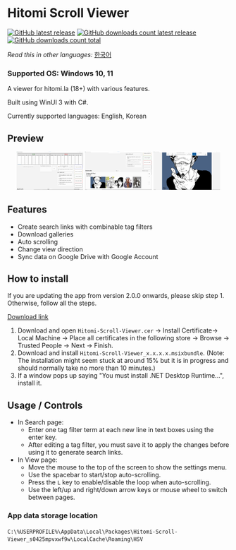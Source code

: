 # Hitomi Scroll Viewer
[![GitHub latest release](https://img.shields.io/github/release/kaismic/Hitomi-Scroll-Viewer.svg?logo=github)](https://github.com/kaismic/Hitomi-Scroll-Viewer/releases/latest)
[![GitHub downloads count latest release](https://img.shields.io/badge/dynamic/json?url=https%3A%2F%2Fapi.github.com%2Frepos%2Fkaismic%2FHitomi-Scroll-Viewer%2Freleases%2Flatest&query=%24.assets%5B%3F(%2Fmsixbundle%2F.test(%40.name))%5D.download_count&label=downloads%40latest&color=9BC913
)](https://github.com/kaismic/Hitomi-Scroll-Viewer/releases/latest)
[![GitHub downloads count total](https://img.shields.io/github/downloads/kaismic/Hitomi-Scroll-Viewer/total.svg?logo=github)](https://github.com/kaismic/Hitomi-Scroll-Viewer/releases)

*Read this in other languages:* [한국어](README-ko-KR.md)

### Supported OS: Windows 10, 11

A viewer for hitomi.la (18+) with various features.

Built using WinUI 3 with C#.

Currently supported languages: English, Korean

## Preview
<div align="center">
    <img src="./resources/preview_image_1.png" style="width: 30%;">
    <img src="./resources/preview_image_2.png" style="width: 30%;">
    <img src="./resources/preview_image_3.png" style="width: 30%;">
</div>

## Features
- Create search links with combinable tag filters
- Download galleries
- Auto scrolling
- Change view direction
- Sync data on Google Drive with Google Account

## How to install
If you are updating the app from version 2.0.0 onwards, please skip step 1. Otherwise, follow all the steps.

[Download link](https://github.com/kaismic/Hitomi-Scroll-Viewer/releases/latest)
1. Download and open `Hitomi-Scroll-Viewer.cer` -> Install Certificate-> Local Machine -> Place all certificates in the following store -> Browse -> Trusted People -> Next -> Finish.
2. Download and install `Hitomi-Scroll-Viewer_x.x.x.x.msixbundle`. (Note: The installation might seem stuck at around 15% but it is in progress and should normally take no more than 10 minutes.)
3. If a window pops up saying "You must install .NET Desktop Runtime...", install it.

## Usage / Controls
- In Search page:
    - Enter one tag filter term at each new line in text boxes using the enter key.
    - After editing a tag filter, you must save it to apply the changes before using it to generate search links.
- In View page:
    - Move the mouse to the top of the screen to show the settings menu.
    - Use the spacebar to start/stop auto-scrolling.
    - Press the `L` key to enable/disable the loop when auto-scrolling.
    - Use the left/up and right/down arrow keys or mouse wheel to switch between pages.

### App data storage location
`C:\%USERPROFILE%\AppData\Local\Packages\Hitomi-Scroll-Viewer_s0425mpvxwf9w\LocalCache\Roaming\HSV`

